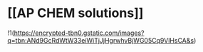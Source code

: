 # [[AP CHEM solutions]]
!1(https://encrypted-tbn0.gstatic.com/images?q=tbn:ANd9GcRdWtW33eiWiTjJjHgrwhvBjWG05Cq9VlHsCA&s)
